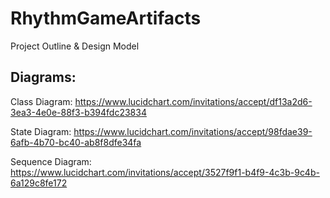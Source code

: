 # RhythmGameArtifacts
Project Outline &amp; Design Model



## Diagrams:

Class Diagram:
https://www.lucidchart.com/invitations/accept/df13a2d6-3ea3-4e0e-88f3-b394fdc23834

State Diagram:
https://www.lucidchart.com/invitations/accept/98fdae39-6afb-4b70-bc40-ab8f8dfe34fa

Sequence Diagram:
https://www.lucidchart.com/invitations/accept/3527f9f1-b4f9-4c3b-9c4b-6a129c8fe172
